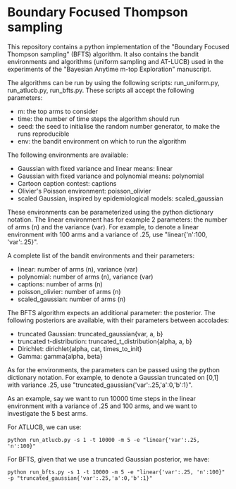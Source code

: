 # Boundary Focused Thompson sampling
This repository contains a python implementation of the "Boundary Focused Thompson sampling" (BFTS) algorithm. It also contains the bandit environments and algorithms (uniform sampling and AT-LUCB) used in the experiments of the "Bayesian Anytime m-top Exploration" manuscript.

The algorithms can be run by using the following scripts: run_uniform.py, run_atlucb.py, run_bfts.py.
These scripts all accept the following parameters:
- m: the top arms to consider
- time: the number of time steps the algorithm should run
- seed: the seed to initialise the random number generator, to make the runs reproducible
- env: the bandit environment on which to run the algorithm

The following environments are available: 
- Gaussian with fixed variance and linear means: linear
- Gaussian with fixed variance and polynomial means: polynomial
- Cartoon caption contest: captions
- Olivier's Poisson environment: poisson_olivier
- scaled Gaussian, inspired by epidemiological models: scaled_gaussian 

These environments can be parameterized using the python dictionary notation. The linear environment has for example 2 parameters: the number of arms (n) and the variance (var). For example, to denote a linear environment with 100 arms and a variance of .25, use "linear{'n':100, 'var':.25}".

A complete list of the bandit environments and their parameters:
- linear: number of arms (n), variance (var)
- polynomial: number of arms (n), variance (var)
- captions: number of arms (n)
- poisson_olivier: number of arms (n)
- scaled_gaussian: number of arms (n)

The BFTS algorithm expects an additional parameter: the posterior. The following posteriors are available, with their parameters between accolades:
- truncated Gaussian: truncated_gaussian{var, a, b}
- truncated t-distribution: truncated_t_distribution{alpha, a, b}
- Dirichlet: dirichlet{alpha, cat, times_to_init}
- Gamma: gamma{alpha, beta}

As for the environments, the parameters can be passed using the python dictionary notation. For example, to denote a Gaussian truncated on [0,1] with variance .25, use "truncated_gaussian{'var':.25,'a':0,'b':1}".

As an example, say we want to run 10000 time steps in the linear environment with a variance of .25 and 100 arms, and we want to investigate the 5 best arms.

For ATLUCB, we can use:
```
python run_atlucb.py -s 1 -t 10000 -m 5 -e "linear{'var':.25, 'n':100}" 
```

For BFTS, given that we use a truncated Gaussian posterior, we have: 
```
python run_bfts.py -s 1 -t 10000 -m 5 -e "linear{'var':.25, 'n':100}" -p "truncated_gaussian{'var':.25,'a':0,'b':1}"
```
